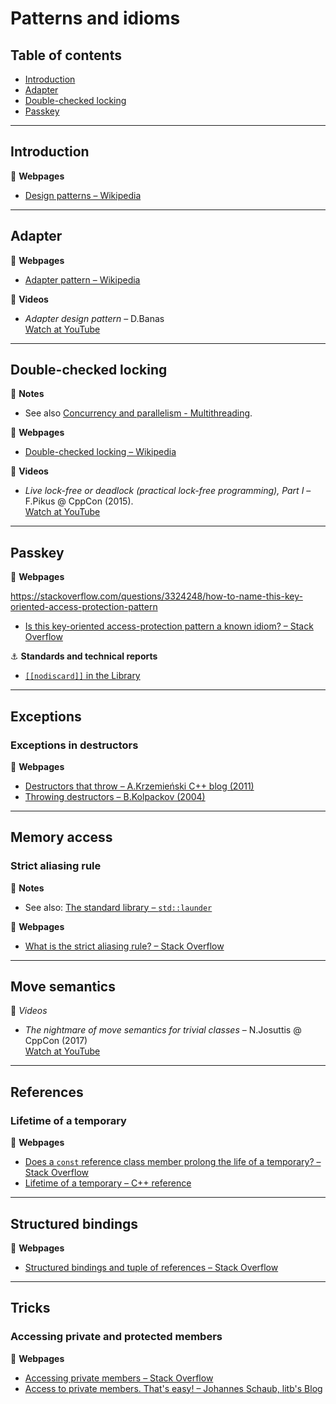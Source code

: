 # Patterns and idioms

## Table of contents

* [Introduction](#introduction)
* [Adapter](#adapter)
* [Double-checked locking](#double-checked-locking)
* [Passkey](#passkey)

---

## Introduction

:link: **Webpages**

* [Design patterns &ndash; Wikipedia](https://en.wikipedia.org/wiki/Design_Patterns)

---

## Adapter

:link: **Webpages**

* [Adapter pattern &ndash; Wikipedia](https://en.wikipedia.org/wiki/Adapter_pattern)

:movie_camera: **Videos**

* *Adapter design pattern* &ndash; D.Banas\
[Watch at YouTube](https://www.youtube.com/watch?v=qG286LQM6BU)

---

## Double-checked locking

:memo: **Notes**

* See also [Concurrency and parallelism - Multithreading](concurrency_and_parallelism.md#multithreading).

:link: **Webpages**

* [Double-checked locking &ndash; Wikipedia](https://en.wikipedia.org/wiki/Double-checked_locking)

:movie_camera: **Videos**

* *Live lock-free or deadlock (practical lock-free programming), Part I* &ndash; F.Pikus @ CppCon (2015).\
[Watch at YouTube](https://www.youtube.com/watch?v=lVBvHbJsg5Y)

---

## Passkey

:link: **Webpages**

<!-- https://stackoverflow.com/questions/3217390/clean-c-granular-friend-equivalent-answer-attorney-client-idiom/3218920#3218920-->

https://stackoverflow.com/questions/3324248/how-to-name-this-key-oriented-access-protection-pattern

* [Is this key-oriented access-protection pattern a known idiom? &ndash; Stack Overflow](https://stackoverflow.com/questions/3220009/is-this-key-oriented-access-protection-pattern-a-known-idiom)

:anchor: **Standards and technical reports**

* [`[[nodiscard]]` in the Library](http://www.open-std.org/jtc1/sc22/wg21/docs/papers/2017/p0600r0.pdf)

---

## Exceptions

### Exceptions in destructors

:link: **Webpages**

* [Destructors that throw &ndash; A.Krzemie&nacute;ski C++ blog (2011)](https://akrzemi1.wordpress.com/2011/09/21/destructors-that-throw/)
* [Throwing destructors &ndash; B.Kolpackov (2004)](https://www.kolpackov.net/projects/c++/eh/dtor-1.xhtml)

---

## Memory access

### Strict aliasing rule

:memo: **Notes**

* See also: [The standard library &ndash; `std::launder`](std_library.md#stdlaunder)

:link: **Webpages**

* [What is the strict aliasing rule? &ndash; Stack Overflow](https://stackoverflow.com/questions/98650/what-is-the-strict-aliasing-rule)

---

## Move semantics

:movie_camera: *Videos*

* *The nightmare of move semantics for trivial classes* &ndash; N.Josuttis @ CppCon (2017)\
[Watch at YouTube](https://www.youtube.com/watch?v=PNRju6_yn3o)

---

## References

### Lifetime of a temporary

:link: **Webpages**

* [Does a `const` reference class member prolong the life of a temporary? &ndash; Stack Overflow](https://stackoverflow.com/questions/2784262/does-a-const-reference-class-member-prolong-the-life-of-a-temporary)
* [Lifetime of a temporary &ndash; C++ reference](https://en.cppreference.com/w/cpp/language/reference_initialization#Lifetime_of_a_temporary)

---

## Structured bindings

:link: **Webpages**

* [Structured bindings and tuple of references &ndash; Stack Overflow](https://stackoverflow.com/questions/49628401/structured-bindings-and-tuple-of-references)

---

## Tricks

### Accessing private and protected members

:link: **Webpages**

* [Accessing private members &ndash; Stack Overflow](https://stackoverflow.com/questions/726096/accessing-private-members)
* [Access to private members. That's easy! &ndash; Johannes Schaub, litb's Blog](https://bloglitb.blogspot.com/2010/07/access-to-private-members-thats-easy.html)
